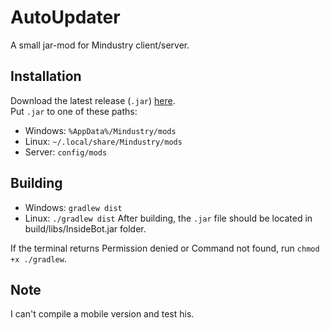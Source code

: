 # AutoUpdater
A small jar-mod for Mindustry client/server.

## Installation
Download the latest release (`.jar`) [here](https://github.com/MindustryInside/AutoUpdater/releases/latest). <br>
Put `.jar` to one of these paths:
* Windows: `%AppData%/Mindustry/mods`
* Linux: `~/.local/share/Mindustry/mods` 
* Server: `config/mods`

## Building
* Windows: `gradlew dist`
* Linux: `./gradlew dist`
After building, the `.jar` file should be located in build/libs/InsideBot.jar folder.

If the terminal returns Permission denied or Command not found, run `chmod +x ./gradlew`.

## Note
I can't compile a mobile version and test his.
